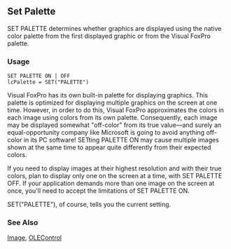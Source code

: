 ## Set Palette

SET PALETTE determines whether graphics are displayed using the native color palette from the first displayed graphic or from the Visual FoxPro palette.

### Usage

```foxpro
SET PALETTE ON | OFF
lcPalette = SET("PALETTE")
```

Visual FoxPro has its own built-in palette for displaying graphics. This palette is optimized for displaying multiple graphics on the screen at one time. However, in order to do this, Visual FoxPro approximates the colors in each image using colors from its own palette. Consequently, each image may be displayed somewhat "off-color" from its true value&mdash;and surely an equal-opportunity company like Microsoft is going to avoid anything off-color in its PC software! SETting PALETTE ON may cause multiple images shown at the same time to appear quite differently from their expected colors.

If you need to display images at their highest resolution and with their true colors, plan to display only one on the screen at a time, with SET PALETTE OFF. If your application demands more than one image on the screen at once, you'll need to accept the limitations of SET PALETTE ON.

SET("PALETTE"), of course, tells you the current setting.

### See Also

[Image](s4g507.md), [OLEControl](s4g518.md)